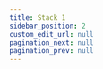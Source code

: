 ```yaml
---
title: Stack 1
sidebar_position: 2
custom_edit_url: null
pagination_next: null
pagination_prev: null
---
```

